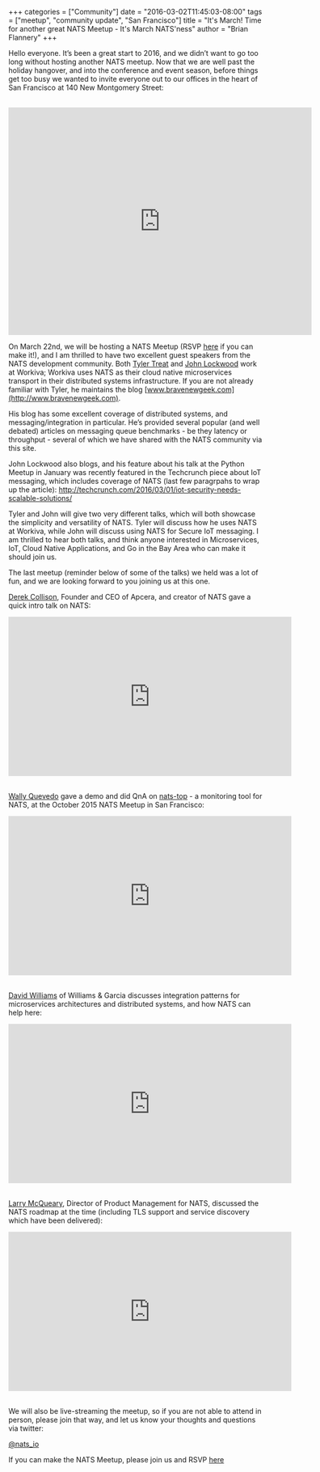+++
categories = ["Community"]
date = "2016-03-02T11:45:03-08:00"
tags = ["meetup", "community update", "San Francisco"]
title = "It's March! Time for another great NATS Meetup - It's March NATS'ness"
author = "Brian Flannery"
+++

Hello everyone. It’s been a great start to 2016, and we didn’t want to go too long without hosting another NATS meetup. Now that we are well past the holiday hangover, and into the conference and event season, before things get too busy we wanted to invite everyone out to our offices in the heart of San Francisco at 140 New Montgomery Street:

<br>

<iframe src="https://www.google.com/maps/embed?pb=!1m18!1m12!1m3!1d3153.143736519583!2d-122.40218208471542!3d37.78667111924804!2m3!1f0!2f0!3f0!3m2!1i1024!2i768!4f13.1!3m3!1m2!1s0x808580886865b1a7%3A0x3854c9a3952ea14b!2s140+New+Montgomery+St%2C+San+Francisco%2C+CA+94105!5e0!3m2!1sen!2sus!4v1457021535568" width="600" height="450" frameborder="0" style="border:0" allowfullscreen></iframe>

<br>

On March 22nd, we will be hosting a NATS Meetup (RSVP [here](http://www.meetup.com/NATS-Cloud-Native-Meetup/events/228039890/) if you can make it!), and I am thrilled to have two excellent guest speakers from the NATS development community. Both [Tyler Treat](https://twitter.com/tyler_treat) and [John Lockwood](https://twitter.com/johnwlockwoodiv) work at Workiva; Workiva uses NATS as their cloud native microservices transport in their distributed systems infrastructure. If you are not already familiar with Tyler, he maintains the blog [www.bravenewgeek.com](http://www.bravenewgeek.com).

His blog has some excellent coverage of distributed systems, and messaging/integration in particular. He’s provided several popular (and well debated) articles on messaging queue benchmarks - be they latency or throughput - several of which we have shared with the NATS community via this site.

John Lockwood also blogs, and his feature about his talk at the Python Meetup in January was recently featured in the Techcrunch piece about IoT messaging, which includes coverage of NATS (last few paragrpahs to wrap up the article): http://techcrunch.com/2016/03/01/iot-security-needs-scalable-solutions/

Tyler and John will give two very different talks, which will both showcase the simplicity and versatility of NATS. Tyler will discuss how he uses NATS at Workiva, while John will discuss using NATS for Secure IoT messaging. I am thrilled to hear both talks, and think anyone interested in Microservices, IoT, Cloud Native Applications, and Go in the Bay Area who can make it should join us.

The last meetup (reminder below of some of the talks) we held was a lot of fun, and we are looking forward to you joining us at this one.

[Derek Collison](https://twitter.com/i/notifications), Founder and CEO of Apcera, and creator of NATS gave a quick intro talk on NATS:

<iframe width="560" height="315" src="https://www.youtube.com/embed/TYww4yYpL34" frameborder="0" allowfullscreen></iframe>
<br>
<br>

[Wally Quevedo](https://twitter.com/wallyqs) gave a demo and did QnA on [nats-top](https://github.com/nats-io/nats-top) - a monitoring tool for NATS, at the October 2015 NATS Meetup in San Francisco:

<iframe width="560" height="315" src="https://www.youtube.com/embed/5TkA9OJbTv4" frameborder="0" allowfullscreen></iframe>
<br>
<br>

[David Williams](https://twitter.com/DavWilliams) of Williams & Garcia discusses integration patterns for microservices architectures and distributed systems, and how NATS can help here:

<iframe width="560" height="315" src="https://www.youtube.com/embed/f5gZdK8ir4M?list=PLCafzSCWOqrJhOBt8lPgd_7XpO8dm5uGF" frameborder="0" allowfullscreen></iframe>
<br>
<br>

[Larry McQueary](https://twitter.com/mcqueary), Director of Product Management for NATS, discussed the NATS roadmap at the time (including TLS support and service discovery which have been delivered):

<iframe width="560" height="315" src="https://www.youtube.com/embed/jxpYszUi8JQ?list=PLCafzSCWOqrJhOBt8lPgd_7XpO8dm5uGF" frameborder="0" allowfullscreen></iframe>
<br>
<br>


We will also be live-streaming the meetup, so if you are not able to attend in person, please join that way, and let us know your thoughts and questions via twitter:

[@nats_io](https://twitter.com/nats_io)

If you can make the NATS Meetup, please join us and RSVP [here](http://www.meetup.com/NATS-Cloud-Native-Meetup/events/228039890/)

